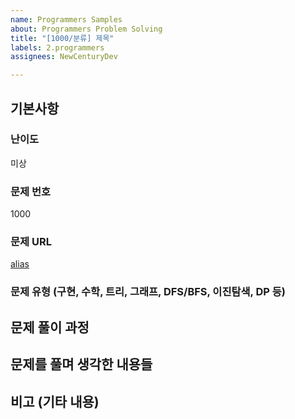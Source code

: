 ```yaml
---
name: Programmers Samples
about: Programmers Problem Solving
title: "[1000/분류] 제목"
labels: 2.programmers
assignees: NewCenturyDev

---
```


## 기본사항
### 난이도
미상
### 문제 번호
1000
### 문제 URL
[alias](url)
### 문제 유형 (구현, 수학, 트리, 그래프, DFS/BFS, 이진탐색, DP 등)

## 문제 풀이 과정

## 문제를 풀며 생각한 내용들

## 비고 (기타 내용)
